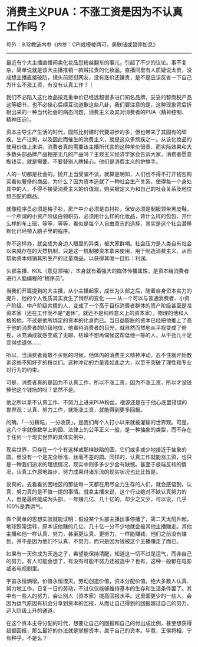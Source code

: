 # 消费主义PUA：不涨工资是因为不认真工作吗？

号外：9.12教链内参《内参：CPI或模棱两可，美联储或暂停加息》

---

最近有个大主播直播间卖化妆品怼粉丝翻车的事儿，引起了不少的议论。事不复杂，简单说就是该大主播推销一款贼拉贵的化妆品，直播间里有人质疑说太贵，没成想主播直接破防，镜头前怒怼网友，没有涨价还嫌贵，是不是应该反省一下自己为什么不涨工资，有没有认真工作？！

我们不必陷入这化妆品按克重单价已经远超很多进口知名品牌，妥妥的智商税产品这等细节，也不必操心后续互动道歉这些八卦，我们要注意的是，这种现象背后折射出来的一种当代社会的病态问题，消费主义及其对消费者的PUA（精神控制、精神压迫）。

资本主导生产生活的时代，固然比封建时代要进步的多，但也带来了其固有的顽疾。生产过剩，以及因此而催生的消费主义，就是这众多顽疾之一。从该化妆品的使用价值上来讲，消费者真的需要该主播所代言的这种单价很贵、而实际效果和大多数头部品牌产品相差无几的产品吗？主观主义经济学家会告诉大家，消费者愿意掏钱买，就是需要。不要替别人瞎操心。他们是消费主义的护旗手。

人的一切都是社会的。抛开上当受骗不谈，就算是明知，人们也不得不打开钱包购买看似奢侈的商品。为什么？因为资本造就了一种社会生产关系，使得每一个身处其中的人，不得不接受消费主义的价值观，购买被定义为和自己的社会关系及地位想匹配的商品。

就像程序员必须是格子衫，房产中介必须是白衬衫，保安必须是制服领带黑皮鞋，一个所谓的小资产阶级白领职员，必须用什么样的化妆品，背什么样的包包，开什么样的车上班，等等，等等，看似是每个人自由意志的选择，其实是这个社会潜移默化已经植入脑子里的程序。

你不这样办，就会成为身边人眼里的异类，被大家群嘲。社会压力是人类自有社会以来就存在的天然机制，只是这一机制被资本拿来使用，用于制造消费主义，从而帮助资本倾销其所生产的过量商品，以获得其唯一目标：利润。

头部主播、KOL（意见领袖），本身就有着强大的媒体传播属性，是资本给消费者进行人脑编程的“程序员”。

当我们开篇提到的大主播，从小主播起家，成长为头部之后，随着自身资本实力的提升，他的个人性质其实发生了悄然的变化 —— 从一个可以与普通消费者、小资产阶级、中产阶级共情的人，变成了一个高于目标消费者群体的资产阶级甚至是准资本家（还在工作而不是“退休”，就还不是纯粹意义上的资本家）。物理的他和人格的他，不过是他所绑定的资本的化身而已。当日益膨胀的资本已经把他推上了高于他的消费者的阶级地位，他看待消费者的目光，就自然而然地从平视变成了俯视，从充满成就感变成了无聊、枯燥不想再伺候这帮低他一等的人，从干劲儿十足变得想退休……

所以，当消费者竟敢不买账的时候，他体内的消费主义精神冲动，忍不住就开始教训这些不知好歹的粉丝们。这种冲动的力量竟如此之大，以至于突破了理性和专业对行为的约束。

可是，消费者真的是因为不认真工作，所以不涨工资，因为不涨工资，所以才没钱捧他这个钱场的吗？显然不是。

他之所以拿不认真工作、不努力上进来PUA粉丝，根源还是在于他心底里错误的世界观：认真、努力工作，就能涨工资，就能得到更多回报。

的确，「一分耕耘，一分收获」，是我们每个人打小以来就被灌输的世界观。可是，这八个字就像数学上的圆、法律上的公平正义一般，是一种抽象的类型，而不存在于任何一个现实世界的具体实例中。

现实世界，只存在一个个有这样或那样缺陷的圆，它们或多或少地接近于抽象的圆，但没有一个是完全标准、丝毫不差的圆。同样的，认真工作就能涨工资，也只是一种我们追求的理想情况，现实中则多多少少会有缺憾。甚至于极端反转的情况，认真工作原地踏步、努力成果付诸东流的现实状况也比比皆是。

说真的，去看看贫困地区的那些每一天都在用尽全力生存的人们，就会感悟到，认真、努力真的是不值一提的事情。就拿主播来说，这个行业绝对不缺认真努力的人，但是最终能成为头部，一年赚几亿、几十亿的，却少之又少，可以说，几乎100%是靠运气。

做个简单的思想实验就能证明：假设某个头部主播出事停播了，第二天太阳升起，地球照常运转，原本该他赚的几亿、几十亿一分不少地就会被其他主播赚走。其他主播和他一样认真、努力，甚至更认真、更努力，一样能赚钱。他们之前没有赚到，并不是因为他们不认真、不努力，而只是因为钱被这个主播赚走了而已。

如果有一天你成为天选之子，希望能保持清醒，知道这一切不过是运气，而非自己的努力。有人可能会想了，有没有可能不努力还被选中？也有，这种一般都在电影或者电视剧里。

宇宙永恒熵增。价值永恒湮灭。劳动创造价值，资本分配价值。绝大多数人认真、努力地工作，日复一日的劳动，不过仅仅能够维持基本的生存和生活条件罢了。其中有一些人的努力，会让别人（资本家）提高回报水平。这里面更少的一些人，会因为运气原因有机会分享到资本的回报，从而让自己得到的回报超过自己的努力，迈入阶级上升的通道。

在这个资本主导分配的时代，想要让自己的回报和自己的付出成比例，甚至想获得超额回报，那么最好的办法就是掌握资本，属于自己的资本。毕竟，王侯将相，宁有种乎，不是么？

